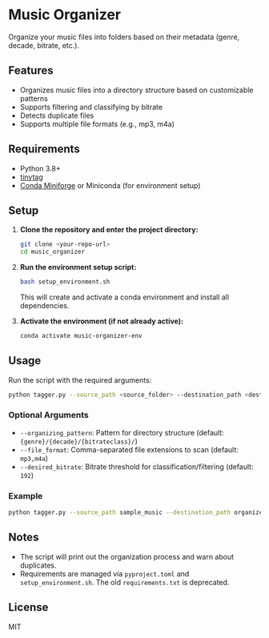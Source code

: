 # Music Organizer

Organize your music files into folders based on their metadata (genre, decade, bitrate, etc.).

## Features
- Organizes music files into a directory structure based on customizable patterns
- Supports filtering and classifying by bitrate
- Detects duplicate files
- Supports multiple file formats (e.g., mp3, m4a)

## Requirements
- Python 3.8+
- [tinytag](https://pypi.org/project/tinytag/)
- [Conda Miniforge](https://github.com/conda-forge/miniforge) or Miniconda (for environment setup)

## Setup

1. **Clone the repository and enter the project directory:**
   ```bash
   git clone <your-repo-url>
   cd music_organizer
   ```

2. **Run the environment setup script:**
   ```bash
   bash setup_environment.sh
   ```
   This will create and activate a conda environment and install all dependencies.

3. **Activate the environment (if not already active):**
   ```bash
   conda activate music-organizer-env
   ```

## Usage

Run the script with the required arguments:

```bash
python tagger.py --source_path <source_folder> --destination_path <destination_folder>
```

### Optional Arguments
- `--organizing_pattern`: Pattern for directory structure (default: `{genre}/{decade}/{bitrateclass}/`)
- `--file_format`: Comma-separated file extensions to scan (default: `mp3,m4a`)
- `--desired_bitrate`: Bitrate threshold for classification/filtering (default: `192`)

### Example
```bash
python tagger.py --source_path sample_music --destination_path organized_music --organizing_pattern "{genre}/{decade}/{bitrateclass}/" --file_format "mp3,m4a" --desired_bitrate 192
```

## Notes
- The script will print out the organization process and warn about duplicates.
- Requirements are managed via `pyproject.toml` and `setup_environment.sh`. The old `requirements.txt` is deprecated.

## License
MIT
